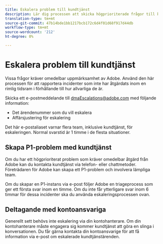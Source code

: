 ```yaml
---
title: Eskalera problem till kundtjänst
description: Lär dig processen att skicka högprioriterade frågor till kundtjänst.
translation-type: tm+mt
source-git-commit: 47b14bde1bb1217bcb172c6d4f01d68f917d44db
workflow-type: tm+mt
source-wordcount: '212'
ht-degree: 0%

---
```



# Eskalera problem till kundtjänst

Vissa frågor kräver omedelbar uppmärksamhet av Adobe. Använd den här processen för att rapportera incidenter som inte har åtgärdats inom en rimlig tidsram i förhållande till hur allvarliga de är.

Skicka ett e-postmeddelande till [dmaEscalations@adobe.com](mailto:dmaescalations@adobe.com) med följande information:

* Det ärendenummer som du vill eskalera
* Affärsjustering för eskalering

Det här e-postaliaset varnar flera team, inklusive kundtjänst, för eskaleringen. Normal svarstid är 1 timme i de flesta situationer.

## Skapa P1-problem med kundtjänst

Om du har ett högprioriterat problem som kräver omedelbar åtgärd från Adobe kan du kontakta kundtjänst via telefon- eller chattmetoder. Företrädaren för Adobe kan skapa ett P1-problem och involvera lämpliga team.

Om du skapar en P1-instans via e-post följer Adobe en triageprocess som ger ett första svar inom en timme. Om du inte får ytterligare svar inom 6 timmar för dessa incidenter ska du använda eskaleringsprocessen ovan.

## Deltagande med kontoansvariga

Generellt sett behövs inte eskalering via din kontohanterare. Om din kontohanterare måste engagera sig kommer kundtjänst att göra en slinga i konversationen. Du får gärna kontakta din kontoansvarige för att få information via e-post om eskalerade kundtjänstärenden.
